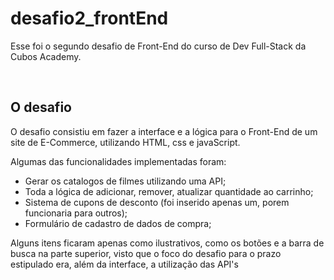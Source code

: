 # desafio2_frontEnd
  
  <p>Esse foi o segundo desafio de Front-End do curso de Dev Full-Stack da Cubos Academy.</p>
  <br>
  
<h2>O desafio</h2>

  <p>O desafio consistiu em fazer a interface e a lógica para o Front-End de um site de E-Commerce, utilizando HTML, css e javaScript.</p>
  
  <p>Algumas das funcionalidades implementadas foram:</p> 
  
  <ul>
    <li> Gerar os catalogos de filmes utilizando uma API;
    <li> Toda a lógica de adicionar, remover, atualizar quantidade ao carrinho;
    <li> Sistema de cupons de desconto (foi inserido apenas um, porem funcionaria para outros);
    <li> Formulário de cadastro de dados de compra;
  </ul>
  
   <p>Alguns itens ficaram apenas como ilustrativos, como os botões e a barra de busca na parte superior, visto que o foco do desafio para o prazo estipulado era, além da interface, a utilização das API's</p>
